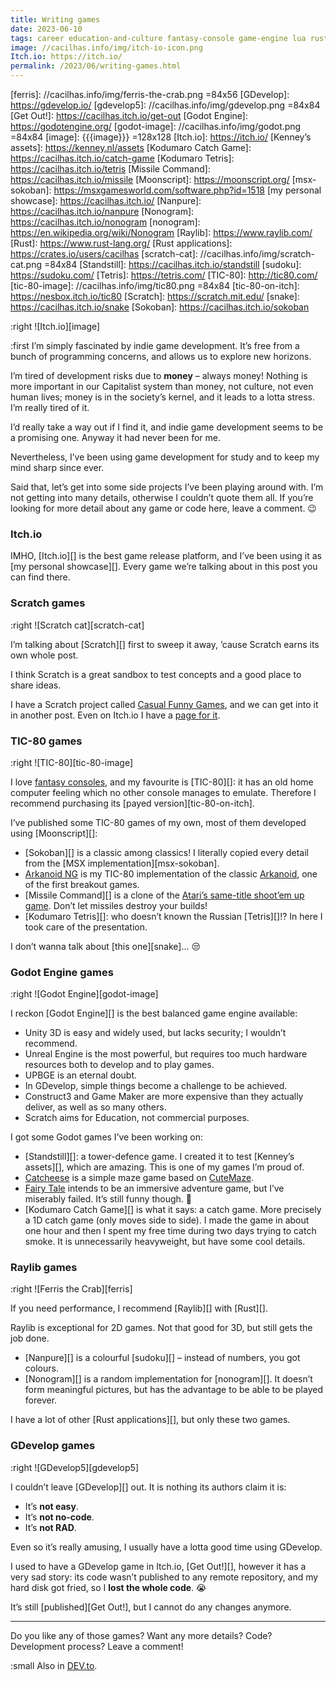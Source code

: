 ```yaml
---
title: Writing games
date: 2023-06-10
tags: career education-and-culture fantasy-console game-engine lua rust scratch
image: //cacilhas.info/img/itch-io-icon.png
Itch.io: https://itch.io/
permalink: /2023/06/writing-games.html
---
```

[Arkanoid]: https://spectrumcomputing.co.uk/entry/0000255
[Arkanoid NG]: https://cacilhas.itch.io/arkanoid-ng
[atari-missile-command]: https://www.arcade-history.com/?page=detail&id=1644
[Casual Funny Games]: https://scratch.mit.edu/studios/30951170
[casual-on-itch]: https://cacilhas.itch.io/casual-funny-games
[Catcheese]: https://cacilhas.itch.io/catcheese
[CuteMaze]: https://gottcode.org/cutemaze/
[fantasy consoles]: https://en.wikipedia.org/wiki/Fantasy_video_game_console
[Fairy Tale]: https://cacilhas.itch.io/fairy-tale
[ferris]: //cacilhas.info/img/ferris-the-crab.png =84x56
[GDevelop]: https://gdevelop.io/
[gdevelop5]: //cacilhas.info/img/gdevelop.png =84x84
[Get Out!]: https://cacilhas.itch.io/get-out
[Godot Engine]: https://godotengine.org/
[godot-image]: //cacilhas.info/img/godot.png =84x84
[image]: {{{image}}} =128x128
[Itch.io]: https://itch.io/
[Kenney’s assets]: https://kenney.nl/assets
[Kodumaro Catch Game]: https://cacilhas.itch.io/catch-game
[Kodumaro Tetris]: https://cacilhas.itch.io/tetris
[Missile Command]: https://cacilhas.itch.io/missile
[Moonscript]: https://moonscript.org/
[msx-sokoban]: https://msxgamesworld.com/software.php?id=1518
[my personal showcase]: https://cacilhas.itch.io/
[Nanpure]: https://cacilhas.itch.io/nanpure
[Nonogram]: https://cacilhas.itch.io/nonogram
[nonogram]: https://en.wikipedia.org/wiki/Nonogram
[Raylib]: https://www.raylib.com/
[Rust]: https://www.rust-lang.org/
[Rust applications]: https://crates.io/users/cacilhas
[scratch-cat]: //cacilhas.info/img/scratch-cat.png =84x84
[Standstill]: https://cacilhas.itch.io/standstill
[sudoku]: https://sudoku.com/
[Tetris]: https://tetris.com/
[TIC-80]: http://tic80.com/
[tic-80-image]: //cacilhas.info/img/tic80.png =84x84
[tic-80-on-itch]: https://nesbox.itch.io/tic80
[Scratch]: https://scratch.mit.edu/
[snake]: https://cacilhas.itch.io/snake
[Sokoban]: https://cacilhas.itch.io/sokoban

:right ![Itch.io][image]

:first I’m simply fascinated by indie game development. It’s free from a bunch
of programming concerns, and allows us to explore new horizons.

I’m tired of development risks due to **money** – always money! Nothing is more
important in our Capitalist system than money, not culture, not even human
lives; money is in the society’s kernel, and it leads to a lotta stress. I’m
really tired of it.

I’d really take a way out if I find it, and indie game development seems to be
a promising one. Anyway it had never been for me.

Nevertheless, I’ve been using game development for study and to keep my mind
sharp since ever.

Said that, let’s get into some side projects I’ve been playing around with. I’m
not getting into many details, otherwise I couldn’t quote them all. If you’re
looking for more detail about any game or code here, leave a comment. 😉


### Itch.io

IMHO, [Itch.io][] is the best game release platform, and I’ve been using it as
[my personal showcase][]. Every game we’re talking about in this post you can
find there.


### Scratch games

:right ![Scratch cat][scratch-cat]

I’m talking about [Scratch][] first to sweep it away, ’cause Scratch earns its
own whole post.

I think Scratch is a great sandbox to test concepts and a good place to share
ideas.

I have a Scratch project called [Casual Funny Games][], and we can get into it
in another post. Even on Itch.io I have a [page for it][casual-on-itch].


### TIC-80 games

:right ![TIC-80][tic-80-image]

I love [fantasy consoles][], and my favourite is [TIC-80][]: it has an old home
computer feeling which no other console manages to emulate. Therefore I
recommend purchasing its [payed version][tic-80-on-itch].

I’ve published some TIC-80 games of my own, most of them developed using
[Moonscript][]:

- [Sokoban][] is a classic among classics! I literally copied every detail from
  the [MSX implementation][msx-sokoban].
- [Arkanoid NG][] is my TIC-80 implementation of the classic [Arkanoid][], one
  of the first breakout games.
- [Missile Command][] is a clone of the
  [Atari’s same-title shoot’em up game][atari-missile-command]. Don’t let
  missiles destroy your builds!
- [Kodumaro Tetris][]: who doesn’t known the Russian [Tetris][]!? In here I took
  care of the presentation.

I don’t wanna talk about [this one][snake]… 😒


### Godot Engine games

:right ![Godot Engine][godot-image]

I reckon [Godot Engine][] is the best balanced game engine available:

- Unity 3D is easy and widely used, but lacks security; I wouldn’t recommend.
- Unreal Engine is the most powerful, but requires too much hardware resources
  both to develop and to play games.
- UPBGE is an eternal doubt.
- In GDevelop, simple things become a challenge to be achieved.
- Construct3 and Game Maker are more expensive than they actually deliver, as
  well as so many others.
- Scratch aims for Education, not commercial purposes.

I got some Godot games I’ve been working on:

- [Standstill][]: a tower-defence game. I created it to test
  [Kenney’s assets][], which are amazing. This is one of my games I’m proud of.
- [Catcheese][] is a simple maze game based on [CuteMaze][].
- [Fairy Tale][] intends to be an immersive adventure game, but I’ve miserably
  failed. It’s still funny though. 😬
- [Kodumaro Catch Game][] is what it says: a catch game. More precisely a 1D
  catch game (only moves side to side). I made the game in about one hour and
  then I spent my free time during two days trying to catch smoke. It is
  unnecessarily heavyweight, but have some cool details.


### Raylib games

:right ![Ferris the Crab][ferris]

If you need performance, I recommend [Raylib][] with [Rust][].

Raylib is exceptional for 2D games. Not that good for 3D, but still gets the job
done.

- [Nanpure][] is a colourful [sudoku][] – instead of numbers, you got colours.
- [Nonogram][] is a random implementation for [nonogram][]. It doesn’t form
  meaningful pictures, but has the advantage to be able to be played forever.

I have a lot of other [Rust applications][], but only these two games.


### GDevelop games

:right ![GDevelop5][gdevelop5]

I couldn’t leave [GDevelop][] out. It is nothing its authors claim it is:

- It’s **not easy**.
- It’s **not no-code**.
- It’s **not RAD**.

Even so it’s really amusing, I usually have a lotta good time using GDevelop.

I used to have a GDevelop game in Itch.io, [Get Out!][], however it has a very
sad story: its code wasn’t published to any remote repository, and my hard disk
got fried, so I **lost the whole code**. 😭

It’s still [published][Get Out!], but I cannot do any changes anymore.


-----

Do you like any of those games? Want any more details? Code? Development
process? Leave a comment!

:small Also in <a href="https://dev.to/cacilhas/writing-games-5clg">DEV.to</a>.
